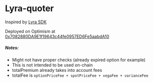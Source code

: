 # Lyra-quoter

Inspired by [Lyra SDK](https://github.com/lyra-finance/lyra-js)


Deployed on Optimism at [0x7082880DA9E1f19643c44fe0957ED6Fe5aabdA10](https://optimistic.etherscan.io/address/0x7082880da9e1f19643c44fe0957ed6fe5aabda10)


##### Notes:
- Might not have proper checks (already expired option for example)
- This is not intended to be used on-chain
- totalPremium already takes into account fees
- totalFee is `optionPriceFee + spotPriceFee + vegaFee + varianceFee`
